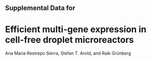 ## Supplemental Data for 

# Efficient multi-gene expression in cell-free droplet microreactors

Ana Maria Restrepo Sierra, Stefan T. Arold, and Raik Grünberg

